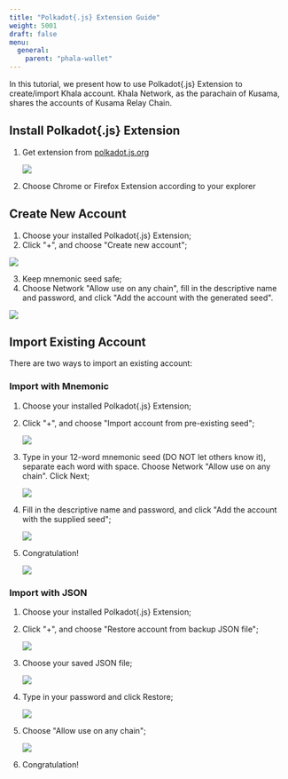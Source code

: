 ```yaml
---
title: "Polkadot{.js} Extension Guide"
weight: 5001
draft: false
menu:
  general:
    parent: "phala-wallet"
---
```


In this tutorial, we present how to use Polkadot{.js} Extension to create/import Khala account.
Khala Network, as the parachain of Kusama, shares the accounts of Kusama Relay Chain.

## Install Polkadot{.js} Extension

1. Get extension from [polkadot.js.org](https://polkadot.js.org/extension/)

    ![](/images/docs/khala-user/polkadot-js.png)

2. Choose Chrome or Firefox Extension according to your explorer


## Create New Account

1. Choose your installed Polkadot{.js} Extension;
2. Click "+", and choose "Create new account";

![](/images/docs/khala-user/new-account.png)

3. Keep mnemonic seed safe;
4. Choose Network "Allow use on any chain", fill in the descriptive name and password, and click "Add the account with the generated seed".

![](/images/docs/khala-user/choose-network.png)


## Import Existing Account

There are two ways to import an existing account:

### Import with Mnemonic

1. Choose your installed Polkadot{.js} Extension;
2. Click "+", and choose "Import account from pre-existing seed";

    ![](/images/docs/khala-user/import-mne-1.png)

3. Type in your 12-word mnemonic seed (DO NOT let others know it), separate each word with space. Choose Network "Allow use on any chain". Click Next;

    ![](/images/docs/khala-user/import-mne-2.png)

4. Fill in the descriptive name and password, and click "Add the account with the supplied seed";

    ![](/images/docs/khala-user/import-mne-3.png)

5. Congratulation!

    ![](/images/docs/khala-user/import-mne-4.png)

### Import with JSON

1. Choose your installed Polkadot{.js} Extension;
2. Click "+", and choose "Restore account from backup JSON file";

    ![](/images/docs/khala-user/import-json-1.png)

3. Choose your saved JSON file;

    ![](/images/docs/khala-user/import-json-2.png)

4. Type in your password and click Restore;

    ![](/images/docs/khala-user/import-json-3.png)

5. Choose "Allow use on any chain";

    ![](/images/docs/khala-user/import-json-4.png)

6. Congratulation!
